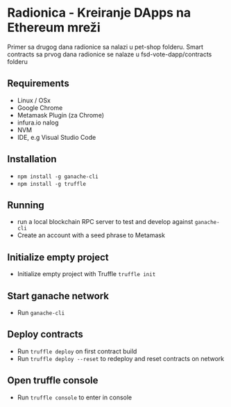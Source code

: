 # Radionica - Kreiranje DApps na Ethereum mreži
Primer sa drugog dana radionice sa nalazi u pet-shop folderu. Smart contracts sa prvog dana radionice se nalaze u fsd-vote-dapp/contracts folderu

## Requirements
- Linux / OSx
- Google Chrome
- Metamask Plugin (za Chrome)
- infura.io nalog
- NVM
- IDE, e.g Visual Studio Code

## Installation
- `npm install -g ganache-cli`
- `npm install -g truffle`

## Running
- run a local blockchain RPC server to test and develop against `ganache-cli`
- Create an account with a seed phrase to Metamask

## Initialize empty project
- Initialize empty project with Truffle `truffle init`

## Start ganache network
- Run `ganache-cli`

## Deploy contracts
- Run `truffle deploy` on first contract build
- Run `truffle deploy --reset` to redeploy and reset contracts on network

## Open truffle console
- Run `truffle console` to enter in console

